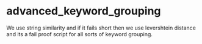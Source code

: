 # advanced_keyword_grouping
We use string similarity and if it fails short then we use levershtein distance and its a fail proof script for all sorts of keyword grouping. 
